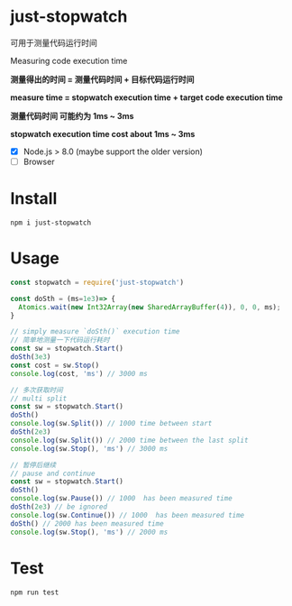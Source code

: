# just-stopwatch

可用于测量代码运行时间

Measuring code execution time

**测量得出的时间 = 测量代码时间 + 目标代码运行时间**

**measure time = stopwatch execution time + target code execution time**

**测量代码时间 可能约为 1ms ~ 3ms**

**stopwatch execution time cost about 1ms ~ 3ms**

- [x] Node.js > 8.0 (maybe support the older version)
- [ ] Browser
# Install

```shell
npm i just-stopwatch
```

# Usage

```javascript
const stopwatch = require('just-stopwatch')

const doSth = (ms=1e3)=> {
  Atomics.wait(new Int32Array(new SharedArrayBuffer(4)), 0, 0, ms);
}

// simply measure `doSth()` execution time
// 简单地测量一下代码运行耗时
const sw = stopwatch.Start()
doSth(3e3)
const cost = sw.Stop()
console.log(cost, 'ms') // 3000 ms

// 多次获取时间
// multi split
const sw = stopwatch.Start()
doSth()
console.log(sw.Split()) // 1000 time between start
doSth(2e3)
console.log(sw.Split()) // 2000 time between the last split
console.log(sw.Stop(), 'ms') // 3000 ms

// 暂停后继续
// pause and continue
const sw = stopwatch.Start()
doSth()
console.log(sw.Pause()) // 1000  has been measured time
doSth(2e3) // be ignored
console.log(sw.Continue()) // 1000  has been measured time
doSth() // 2000 has been measured time  
console.log(sw.Stop(), 'ms') // 2000 ms
```

# Test
```shell
npm run test

```